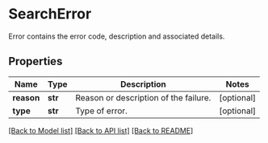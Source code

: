 # SearchError

Error contains the error code, description and associated details.
## Properties
Name | Type | Description | Notes
------------ | ------------- | ------------- | -------------
**reason** | **str** | Reason or description of the failure. | [optional] 
**type** | **str** | Type of error. | [optional] 

[[Back to Model list]](../README.md#documentation-for-models) [[Back to API list]](../README.md#documentation-for-api-endpoints) [[Back to README]](../README.md)


